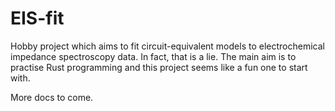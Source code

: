 # EIS-fit
Hobby project which aims to fit circuit-equivalent models to electrochemical impedance spectroscopy data. In fact, that is a lie. The main aim is to practise Rust programming and this project seems like a fun one to start with.

More docs to come.